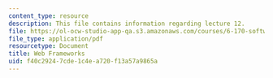 ```yaml
---
content_type: resource
description: This file contains information regarding lecture 12.
file: https://ol-ocw-studio-app-qa.s3.amazonaws.com/courses/6-170-software-studio-spring-2013/f40c29247cde1c4ea720f13a57a9865a_MIT6_170S13_12-web-frmwks.pdf
file_type: application/pdf
resourcetype: Document
title: Web Frameworks
uid: f40c2924-7cde-1c4e-a720-f13a57a9865a
---
```

